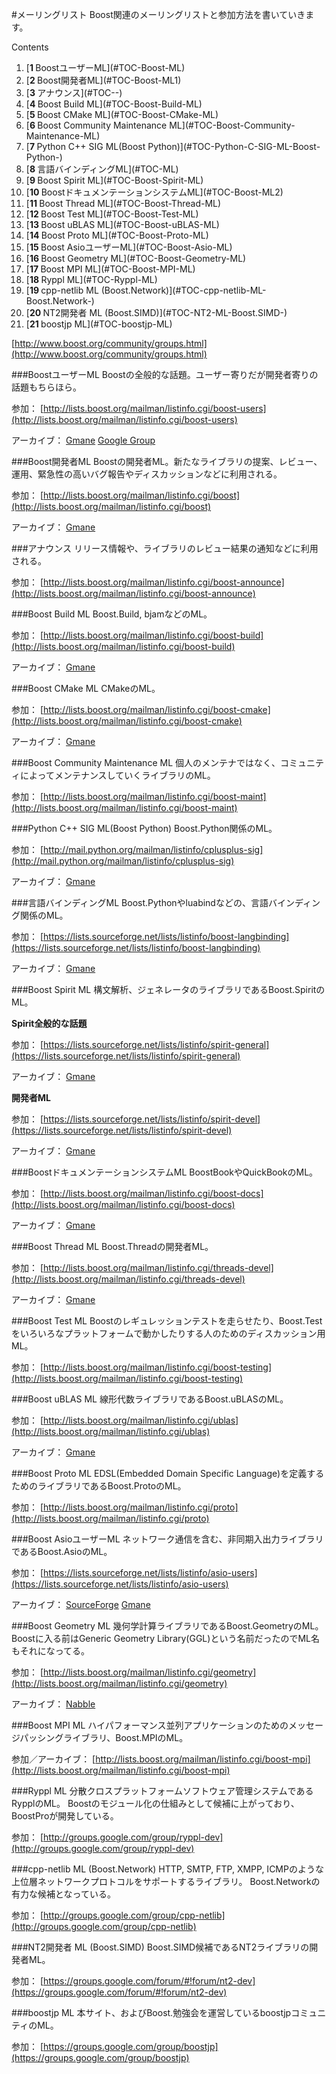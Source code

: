 #メーリングリスト
Boost関連のメーリングリストと参加方法を書いていきます。


Contents
<ol class='goog-toc'><li class='goog-toc'>[<strong>1 </strong>BoostユーザーML](#TOC-Boost-ML)</li><li class='goog-toc'>[<strong>2 </strong>Boost開発者ML](#TOC-Boost-ML1)</li><li class='goog-toc'>[<strong>3 </strong>アナウンス](#TOC--)</li><li class='goog-toc'>[<strong>4 </strong>Boost Build ML](#TOC-Boost-Build-ML)</li><li class='goog-toc'>[<strong>5 </strong>Boost CMake ML](#TOC-Boost-CMake-ML)</li><li class='goog-toc'>[<strong>6 </strong>Boost Community Maintenance ML](#TOC-Boost-Community-Maintenance-ML)</li><li class='goog-toc'>[<strong>7 </strong>Python C++ SIG ML(Boost Python)](#TOC-Python-C-SIG-ML-Boost-Python-)</li><li class='goog-toc'>[<strong>8 </strong>言語バインディングML](#TOC-ML)</li><li class='goog-toc'>[<strong>9 </strong>Boost Spirit ML](#TOC-Boost-Spirit-ML)</li><li class='goog-toc'>[<strong>10 </strong>BoostドキュメンテーションシステムML](#TOC-Boost-ML2)</li><li class='goog-toc'>[<strong>11 </strong>Boost Thread ML](#TOC-Boost-Thread-ML)</li><li class='goog-toc'>[<strong>12 </strong>Boost Test ML](#TOC-Boost-Test-ML)</li><li class='goog-toc'>[<strong>13 </strong>Boost uBLAS ML](#TOC-Boost-uBLAS-ML)</li><li class='goog-toc'>[<strong>14 </strong>Boost Proto ML](#TOC-Boost-Proto-ML)</li><li class='goog-toc'>[<strong>15 </strong>Boost AsioユーザーML](#TOC-Boost-Asio-ML)</li><li class='goog-toc'>[<strong>16 </strong>Boost Geometry ML](#TOC-Boost-Geometry-ML)</li><li class='goog-toc'>[<strong>17 </strong>Boost MPI ML](#TOC-Boost-MPI-ML)</li><li class='goog-toc'>[<strong>18 </strong>Ryppl ML](#TOC-Ryppl-ML)</li><li class='goog-toc'>[<strong>19 </strong>cpp-netlib ML (Boost.Network)](#TOC-cpp-netlib-ML-Boost.Network-)</li><li class='goog-toc'>[<strong>20 </strong>NT2開発者 ML (Boost.SIMD)](#TOC-NT2-ML-Boost.SIMD-)</li><li class='goog-toc'>[<strong>21 </strong>boostjp ML](#TOC-boostjp-ML)</li></ol>



[http://www.boost.org/community/groups.html](http://www.boost.org/community/groups.html)

###BoostユーザーML
Boostの全般的な話題。ユーザー寄りだが開発者寄りの話題もちらほら。

参加：
[http://lists.boost.org/mailman/listinfo.cgi/boost-users](http://lists.boost.org/mailman/listinfo.cgi/boost-users)

アーカイブ：
[Gmane](http://thread.gmane.org/gmane.comp.lib.boost.user)
[Google Group](http://groups.google.com/group/boost-list/topics)

###Boost開発者ML
Boostの開発者ML。新たなライブラリの提案、レビュー、運用、緊急性の高いバグ報告やディスカッションなどに利用される。

参加：
[http://lists.boost.org/mailman/listinfo.cgi/boost](http://lists.boost.org/mailman/listinfo.cgi/boost)

アーカイブ：
[Gmane](http://thread.gmane.org/gmane.comp.lib.boost.devel/)

###アナウンス
リリース情報や、ライブラリのレビュー結果の通知などに利用される。

参加：
[http://lists.boost.org/mailman/listinfo.cgi/boost-announce](http://lists.boost.org/mailman/listinfo.cgi/boost-announce)

###Boost Build ML
Boost.Build, bjamなどのML。

参加：
[http://lists.boost.org/mailman/listinfo.cgi/boost-build](http://lists.boost.org/mailman/listinfo.cgi/boost-build)

アーカイブ：
[Gmane](http://thread.gmane.org/gmane.comp.lib.boost.build)

###Boost CMake ML
CMakeのML。

参加：
[http://lists.boost.org/mailman/listinfo.cgi/boost-cmake](http://lists.boost.org/mailman/listinfo.cgi/boost-cmake)

アーカイブ：
[Gmane](http://thread.gmane.org/gmane.comp.lib.boost.cmake)

###Boost Community Maintenance ML
個人のメンテナではなく、コミュニティによってメンテナンスしていくライブラリのML。

参加：
[http://lists.boost.org/mailman/listinfo.cgi/boost-maint](http://lists.boost.org/mailman/listinfo.cgi/boost-maint)

###Python C++ SIG ML(Boost Python)
Boost.Python関係のML。

参加：
[http://mail.python.org/mailman/listinfo/cplusplus-sig](http://mail.python.org/mailman/listinfo/cplusplus-sig)

アーカイブ：
[Gmane](http://thread.gmane.org/gmane.comp.python.c%2b%2b)

###言語バインディングML
Boost.Pythonやluabindなどの、言語バインディング関係のML。

参加：
[https://lists.sourceforge.net/lists/listinfo/boost-langbinding](https://lists.sourceforge.net/lists/listinfo/boost-langbinding)

アーカイブ：
[Gmane](http://thread.gmane.org/gmane.comp.lib.boost.langbinding)

###Boost Spirit ML
構文解析、ジェネレータのライブラリであるBoost.SpiritのML。

<b>Spirit全般的な話題</b>

参加：
[https://lists.sourceforge.net/lists/listinfo/spirit-general](https://lists.sourceforge.net/lists/listinfo/spirit-general)

アーカイブ：
[Gmane](http://thread.gmane.org/gmane.comp.parsers.spirit.general)

<b>開発者ML</b>

参加：
[https://lists.sourceforge.net/lists/listinfo/spirit-devel](https://lists.sourceforge.net/lists/listinfo/spirit-devel)

アーカイブ：
[Gmane](http://thread.gmane.org/gmane.comp.parsers.spirit.devel)

###BoostドキュメンテーションシステムML
BoostBookやQuickBookのML。

参加：
[http://lists.boost.org/mailman/listinfo.cgi/boost-docs](http://lists.boost.org/mailman/listinfo.cgi/boost-docs)

アーカイブ：
[Gmane](http://thread.gmane.org/gmane.comp.lib.boost.documentation)

###Boost Thread ML
Boost.Threadの開発者ML。

参加：
[http://lists.boost.org/mailman/listinfo.cgi/threads-devel](http://lists.boost.org/mailman/listinfo.cgi/threads-devel)

アーカイブ：
[Gmane](http://thread.gmane.org/gmane.comp.lib.boost.threads.devel)

###Boost Test ML
Boostのレギュレッションテストを走らせたり、Boost.Testをいろいろなプラットフォームで動かしたりする人のためのディスカッション用ML。

参加：
[http://lists.boost.org/mailman/listinfo.cgi/boost-testing](http://lists.boost.org/mailman/listinfo.cgi/boost-testing)

###Boost uBLAS ML
線形代数ライブラリであるBoost.uBLASのML。

参加：
[http://lists.boost.org/mailman/listinfo.cgi/ublas](http://lists.boost.org/mailman/listinfo.cgi/ublas)

アーカイブ：
[Gmane](http://thread.gmane.org/gmane.comp.lib.boost.ublas)

###Boost Proto ML
EDSL(Embedded Domain Specific Language)を定義するためのライブラリであるBoost.ProtoのML。

参加：
[http://lists.boost.org/mailman/listinfo.cgi/proto](http://lists.boost.org/mailman/listinfo.cgi/proto)

###Boost AsioユーザーML
ネットワーク通信を含む、非同期入出力ライブラリであるBoost.AsioのML。

参加：
[https://lists.sourceforge.net/lists/listinfo/asio-users](https://lists.sourceforge.net/lists/listinfo/asio-users)

アーカイブ：
[SourceForge](http://sourceforge.net/mail/?group_id=122478)
[Gmane](http://thread.gmane.org/gmane.comp.lib.boost.asio.user)

###Boost Geometry ML
幾何学計算ライブラリであるBoost.GeometryのML。
Boostに入る前はGeneric Geometry Library(GGL)という名前だったのでML名もそれになってる。

参加：
[http://lists.boost.org/mailman/listinfo.cgi/geometry](http://lists.boost.org/mailman/listinfo.cgi/geometry)

アーカイブ：
[Nabble](http://boost-geometry.203548.n3.nabble.com/)

###Boost MPI ML
ハイパフォーマンス並列アプリケーションのためのメッセージパッシングライブラリ、Boost.MPIのML。

参加／アーカイブ：
[http://lists.boost.org/mailman/listinfo.cgi/boost-mpi](http://lists.boost.org/mailman/listinfo.cgi/boost-mpi)

###Ryppl ML
分散クロスプラットフォームソフトウェア管理システムであるRypplのML。
Boostのモジュール化の仕組みとして候補に上がっており、BoostProが開発している。

参加：
[http://groups.google.com/group/ryppl-dev](http://groups.google.com/group/ryppl-dev)

###cpp-netlib ML (Boost.Network)
HTTP, SMTP, FTP, XMPP, ICMPのような上位層ネットワークプロトコルをサポートするライブラリ。
Boost.Networkの有力な候補となっている。

参加：
[http://groups.google.com/group/cpp-netlib](http://groups.google.com/group/cpp-netlib)


###NT2開発者 ML (Boost.SIMD)
Boost.SIMD候補であるNT2ライブラリの開発者ML。

参加：
[https://groups.google.com/forum/#!forum/nt2-dev](https://groups.google.com/forum/#!forum/nt2-dev)


###boostjp ML
本サイト、およびBoost.勉強会を運営しているboostjpコミュニティのML。

参加：
[https://groups.google.com/group/boostjp](https://groups.google.com/group/boostjp)

